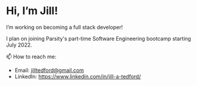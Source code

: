# Hi, I’m Jill! 


I’m working on becoming a full stack developer! 

I plan on joining Parsity's part-time Software Engineering bootcamp starting July 2022.



📫 How to reach me: 

- Email: jilltedford@gmail.com
- LinkedIn: https://www.linkedin.com/in/jill-a-tedford/

<!---
jilltedford/jilltedford is a ✨ special ✨ repository because its `README.md` (this file) appears on your GitHub profile.
You can click the Preview link to take a look at your changes.
--->
